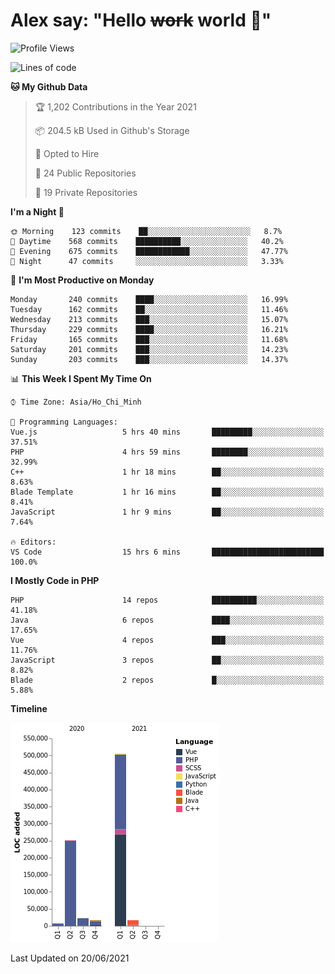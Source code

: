 # Alex say: "Hello ~~work~~ world 🐾"

<!--START_SECTION:waka-->
![Profile Views](http://img.shields.io/badge/Profile%20Views-0-blue)

![Lines of code](https://img.shields.io/badge/From%20Hello%20World%20I%27ve%20Written-820228%20lines%20of%20code-blue)

**🐱 My Github Data** 

> 🏆 1,202 Contributions in the Year 2021
 > 
> 📦 204.5 kB Used in Github's Storage 
 > 
> 💼 Opted to Hire
 > 
> 📜 24 Public Repositories 
 > 
> 🔑 19 Private Repositories  
 > 
**I'm a Night 🦉** 

```text
🌞 Morning    123 commits    ██░░░░░░░░░░░░░░░░░░░░░░░   8.7% 
🌆 Daytime    568 commits    ██████████░░░░░░░░░░░░░░░   40.2% 
🌃 Evening    675 commits    ████████████░░░░░░░░░░░░░   47.77% 
🌙 Night      47 commits     ░░░░░░░░░░░░░░░░░░░░░░░░░   3.33%

```
📅 **I'm Most Productive on Monday** 

```text
Monday       240 commits    ████░░░░░░░░░░░░░░░░░░░░░   16.99% 
Tuesday      162 commits    ██░░░░░░░░░░░░░░░░░░░░░░░   11.46% 
Wednesday    213 commits    ███░░░░░░░░░░░░░░░░░░░░░░   15.07% 
Thursday     229 commits    ████░░░░░░░░░░░░░░░░░░░░░   16.21% 
Friday       165 commits    ███░░░░░░░░░░░░░░░░░░░░░░   11.68% 
Saturday     201 commits    ███░░░░░░░░░░░░░░░░░░░░░░   14.23% 
Sunday       203 commits    ███░░░░░░░░░░░░░░░░░░░░░░   14.37%

```


📊 **This Week I Spent My Time On** 

```text
⌚︎ Time Zone: Asia/Ho_Chi_Minh

💬 Programming Languages: 
Vue.js                   5 hrs 40 mins       █████████░░░░░░░░░░░░░░░░   37.51% 
PHP                      4 hrs 59 mins       ████████░░░░░░░░░░░░░░░░░   32.99% 
C++                      1 hr 18 mins        ██░░░░░░░░░░░░░░░░░░░░░░░   8.63% 
Blade Template           1 hr 16 mins        ██░░░░░░░░░░░░░░░░░░░░░░░   8.41% 
JavaScript               1 hr 9 mins         ██░░░░░░░░░░░░░░░░░░░░░░░   7.64%

🔥 Editors: 
VS Code                  15 hrs 6 mins       █████████████████████████   100.0%

```

**I Mostly Code in PHP** 

```text
PHP                      14 repos            ██████████░░░░░░░░░░░░░░░   41.18% 
Java                     6 repos             ████░░░░░░░░░░░░░░░░░░░░░   17.65% 
Vue                      4 repos             ███░░░░░░░░░░░░░░░░░░░░░░   11.76% 
JavaScript               3 repos             ██░░░░░░░░░░░░░░░░░░░░░░░   8.82% 
Blade                    2 repos             █░░░░░░░░░░░░░░░░░░░░░░░░   5.88%

```


**Timeline**

![Chart not found](https://raw.githubusercontent.com/alexzvn/alexzvn/main/charts/bar_graph.png) 


 Last Updated on 20/06/2021
<!--END_SECTION:waka-->
